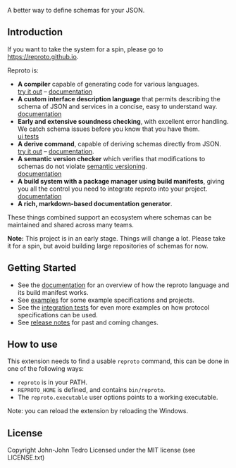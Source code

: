 A better way to define schemas for your JSON.

## Introduction

If you want to take the system for a spin, please go to <https://reproto.github.io>.

Reproto is:

* **A compiler** capable of generating code for various languages.<br />
  [try it out][trycompiler] &ndash; [documentation][langsupport]
* **A custom interface description language** that permits describing the schema of JSON and
  services in a concise, easy to understand way.<br />
  [documentation][idl]
* **Early and extensive soundness checking**, with excellent error handling. We catch schema issues
  before you know that you have them.<br />
  [ui tests][ui-tests]
* **A derive command**, capable of deriving schemas directly from JSON.<br />
  [try it out][tryderive] &ndash; [documentation][derive].
* **A semantic version checker** which verifies that modifications to schemas do not violate
  [semantic versioning].<br />
  [documentation][semver]
* **A build system with a package manager using build manifests**, giving you all the control you
  need to integrate reproto into your project.<br />
  [documentation][build manifests]
* **A rich, markdown-based documentation generator**.<br />

These things combined support an ecosystem where schemas can be maintained and shared across
many teams.

**Note:** This project is in an early stage. Things will change a lot. Please take it for a spin,
but avoid building large repositories of schemas for now.

[idl]: https://github.com/reproto/reproto/tree/master/doc/spec.md
[derive]: https://github.com/reproto/reproto/tree/master/doc/derive.md
[langsupport]: https://github.com/reproto/reproto/tree/master/doc/usage/language-support.md
[semver]: https://github.com/reproto/reproto/tree/master/doc/semck.md
[semantic versioning]: https://semver.org
[central repository]: https://github.com/reproto/reproto-index
[build manifests]: https://github.com/reproto/reproto/tree/master/doc/manifest.md
[stdweb]: https://github.com/koute/stdweb
[trycompiler]: https://reproto.github.io/?input=reproto&output=java&package=example.type
[tryderive]: https://reproto.github.io/?input=json&output=java&package=example.type
[ui-tests]: https://github.com/reproto/reproto/tree/master/it/ui/checks

## Getting Started

* See the [documentation] for an overview of how the reproto language and its build manifest works.
* See [examples] for some example specifications and projects.
* See the [integration tests] for even more examples on how protocol specifications can be used.
* See [release notes] for past and coming changes.

[documentation]: https://github.com/reproto/reproto/tree/master/doc/README.md
[examples]: https://github.com/reproto/reproto/tree/master/examples
[integration tests]: https://github.com/reproto/reproto/tree/master/it
[release notes]: https://github.com/reproto/reproto/tree/master/RELEASES.md

## How to use

This extension needs to find a usable `reproto` command, this can be done in one of the following
ways:

 * `reproto` is in your PATH.
 * `REPROTO_HOME` is defined, and contains `bin/reproto`.
 * The `reproto.executable` user options points to a working executable.

Note: you can reload the extension by reloading the Windows.

## License

Copyright John-John Tedro
Licensed under the MIT license (see LICENSE.txt)
